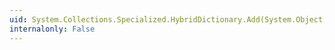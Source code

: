 ```yaml
---
uid: System.Collections.Specialized.HybridDictionary.Add(System.Object,System.Object)
internalonly: False
---
```

